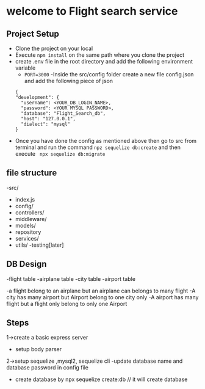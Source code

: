 # welcome to Flight search service

## Project Setup
- Clone the project on your local
- Execute `npm install` on the same path where you clone the project
- create .env file in the root directory and add the following environment variable
  - `PORT=3000`
-Inside the src/config folder create a new file config.json and add the following piece of json
  ```
  {
  "development": {
    "username": <YOUR_DB_LOGIN_NAME>,
    "password": <YOUR MYSQL PASSWORD>,
    "database": "Flight_Search_db",
    "host": "127.0.0.1",
    "dialect": "mysql"
  }

  ``` 
- Once you have done the config as mentioned above then go to src from terminal and run the command `npz sequelize db:create`
and then execute 
` npx sequelize db:migrate`
## file structure  
-src/
  - index.js 
  - config/
  - controllers/
  - middleware/
  - models/
  - repository
  - services/
  - utils/
  -testing[later]

## DB Design
-flight table
-airplane table
-city table
-airport table

-a flight belong to an airplane but an airplane can belongs to many flight
-A city has many airport but Airport belong to one city only
-A airport has many flight but a flight only belong to only one Airport

## Steps

1->create a basic express server
   - setup body parser

2->setup sequelize ,mysql2, sequelize cli 
   -update database name and database password in config file
   - create database by npx sequelize create:db // it will create database  


